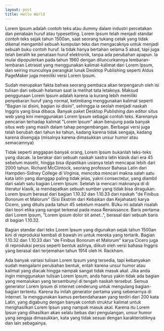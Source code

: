 ```yaml
---
layout: post
title: Hello World
---
```


Lorem Ipsum adalah contoh teks atau dummy dalam industri percetakan dan penataan huruf atau typesetting. Lorem Ipsum telah menjadi standar contoh teks sejak tahun 1500an, saat seorang tukang cetak yang tidak dikenal mengambil sebuah kumpulan teks dan mengacaknya untuk menjadi sebuah buku contoh huruf. Ia tidak hanya bertahan selama 5 abad, tapi juga telah beralih ke penataan huruf elektronik, tanpa ada perubahan apapun. Ia mulai dipopulerkan pada tahun 1960 dengan diluncurkannya lembaran-lembaran Letraset yang menggunakan kalimat-kalimat dari Lorem Ipsum, dan seiring munculnya perangkat lunak Desktop Publishing seperti Aldus PageMaker juga memiliki versi Lorem Ipsum.

Sudah merupakan fakta bahwa seorang pembaca akan terpengaruh oleh isi tulisan dari sebuah halaman saat ia melihat tata letaknya. Maksud penggunaan Lorem Ipsum adalah karena ia kurang lebih memiliki penyebaran huruf yang normal, ketimbang menggunakan kalimat seperti "Bagian isi disini, bagian isi disini", sehingga ia seolah menjadi naskah Inggris yang bisa dibaca. Banyak paket Desktop Publishing dan editor situs web yang kini menggunakan Lorem Ipsum sebagai contoh teks. Karenanya pencarian terhadap kalimat "Lorem Ipsum" akan berujung pada banyak situs web yang masih dalam tahap pengembangan. Berbagai versi juga telah berubah dari tahun ke tahun, kadang karena tidak sengaja, kadang karena disengaja (misalnya karena dimasukkan unsur humor atau semacamnya)

Tidak seperti anggapan banyak orang, Lorem Ipsum bukanlah teks-teks yang diacak. Ia berakar dari sebuah naskah sastra latin klasik dari era 45 sebelum masehi, hingga bisa dipastikan usianya telah mencapai lebih dari 2000 tahun. Richard McClintock, seorang professor Bahasa Latin dari Hampden-Sidney College di Virginia, mencoba mencari makna salah satu kata latin yang dianggap paling tidak jelas, yakni consectetur, yang diambil dari salah satu bagian Lorem Ipsum. Setelah ia mencari maknanya di di literatur klasik, ia mendapatkan sebuah sumber yang tidak bisa diragukan. Lorem Ipsum berasal dari bagian 1.10.32 dan 1.10.33 dari naskah "de Finibus Bonorum et Malorum" (Sisi Ekstrim dari Kebaikan dan Kejahatan) karya Cicero, yang ditulis pada tahun 45 sebelum masehi. BUku ini adalah risalah dari teori etika yang sangat terkenal pada masa Renaissance. Baris pertama dari Lorem Ipsum, "Lorem ipsum dolor sit amet..", berasal dari sebuah baris di bagian 1.10.32.

Bagian standar dari teks Lorem Ipsum yang digunakan sejak tahun 1500an kini di reproduksi kembali di bawah ini untuk mereka yang tertarik. Bagian 1.10.32 dan 1.10.33 dari "de Finibus Bonorum et Malorum" karya Cicero juga di reproduksi persis seperti bentuk aslinya, diikuti oleh versi bahasa Inggris yang berasal dari terjemahan tahun 1914 oleh H. Rackham.

Ada banyak variasi tulisan Lorem Ipsum yang tersedia, tapi kebanyakan sudah mengalami perubahan bentuk, entah karena unsur humor atau kalimat yang diacak hingga nampak sangat tidak masuk akal. Jika anda ingin menggunakan tulisan Lorem Ipsum, anda harus yakin tidak ada bagian yang memalukan yang tersembunyi di tengah naskah tersebut. Semua generator Lorem Ipsum di internet cenderung untuk mengulang bagian-bagian tertentu. Karena itu inilah generator pertama yang sebenarnya di internet. Ia menggunakan kamus perbendaharaan yang terdiri dari 200 kata Latin, yang digabung dengan banyak contoh struktur kalimat untuk menghasilkan Lorem Ipsun yang nampak masuk akal. Karena itu Lorem Ipsun yang dihasilkan akan selalu bebas dari pengulangan, unsur humor yang sengaja dimasukkan, kata yang tidak sesuai dengan karakteristiknya dan lain sebagainya.
